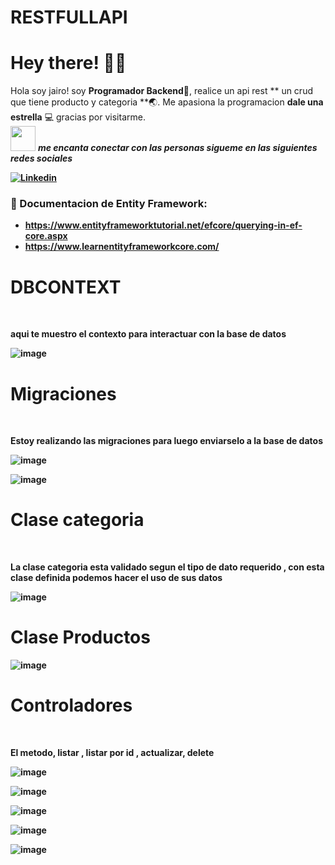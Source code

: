 # RESTFULLAPI
# Hey there! :wave::smiley:

<!--Introduction -->
Hola soy jairo! soy **Programador Backend**:iphone:, realice un api rest ** un crud que tiene producto y categoria **:earth_asia:. Me apasiona la programacion  **dale una estrella**  :computer: gracias por visitarme.
<br>
<img src="https://media.giphy.com/media/LnQjpWaON8nhr21vNW/giphy.gif" width="40"> <em><b>me encanta conectar con las personas sigueme en las siguientes redes sociales</em>

<!-- Your badges -->
[![Linkedin](https://img.shields.io/badge/-JairoAyllon-blue?style=flat&logo=Linkedin&logoColor=white)](https://www.linkedin.com/in/jairo-andre-ayllon-cardenas-9bb46b202/)
<!-- Profile View Count -->
 
<!-- Working GIF -->
<!--<img src="https://github.com/JoykishanSharma/JoykishanSharma/blob/master/dev_object.png" alt="dev_object" align="right" width="500" height="250" />-->

### 💼  Documentacion de Entity Framework: 
* https://www.entityframeworktutorial.net/efcore/querying-in-ef-core.aspx
* https://www.learnentityframeworkcore.com/

 <h1>DBCONTEXT</h1></br>
 <p>aqui te muestro el contexto para interactuar con la base de datos </p>
 
 ![image](https://github.com/josiasisrael14/RESTFULLAPI/assets/43103053/4b33af80-2a6d-41ac-b3a1-7f92c0b7a18e)
 
 <h1>Migraciones</h1></br>
 <p>Estoy realizando las migraciones para luego enviarselo a la base de datos</p>
 
 ![image](https://github.com/josiasisrael14/RESTFULLAPI/assets/43103053/8cd2d5a9-4307-4672-90d5-2cf3dca69967)
 
 ![image](https://github.com/josiasisrael14/RESTFULLAPI/assets/43103053/fc819013-6464-48ef-832c-d93adea834ac)

<h1>Clase categoria</h1></br>
<p>La clase categoria esta validado segun el tipo de dato requerido , con esta clase definida podemos hacer el uso de sus datos</p>

![image](https://github.com/josiasisrael14/RESTFULLAPI/assets/43103053/231dd4c1-08e9-4fdd-af24-acf670b4a047)

<h1>Clase Productos</h1>

![image](https://github.com/josiasisrael14/RESTFULLAPI/assets/43103053/38517faf-b37e-4b7b-bb78-4d30e09fe32a)

<h1>Controladores</h1></br>
<p>El metodo, listar , listar por id , actualizar, delete</p>

![image](https://github.com/josiasisrael14/RESTFULLAPI/assets/43103053/7b7d109b-57b1-434b-8708-c01098a2f864)


![image](https://github.com/josiasisrael14/RESTFULLAPI/assets/43103053/9a35a159-3aa5-4b0e-9164-c21414fdb394)

![image](https://github.com/josiasisrael14/RESTFULLAPI/assets/43103053/086aedd7-7311-4e35-ba73-d4c7db181b61)


![image](https://github.com/josiasisrael14/RESTFULLAPI/assets/43103053/3507374d-67a1-4b88-8416-eaa2f8f22f47)


![image](https://github.com/josiasisrael14/RESTFULLAPI/assets/43103053/2472506f-c012-4b2b-b8ba-267050bf6653)









 
 
